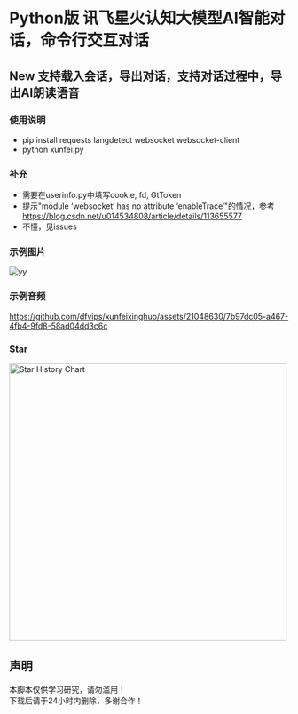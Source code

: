 # Python版 讯飞星火认知大模型AI智能对话，命令行交互对话
## New 支持载入会话，导出对话，支持对话过程中，导出AI朗读语音
### 使用说明
- pip install requests langdetect websocket websocket-client
- python xunfei.py
### 补充
- 需要在userinfo.py中填写cookie, fd, GtToken
- 提示"module ‘websocket‘ has no attribute ‘enableTrace‘"的情况，参考<a href="https://blog.csdn.net/u014534808/article/details/113655577">https://blog.csdn.net/u014534808/article/details/113655577</a>
- 不懂，见issues
### 示例图片
![yy](https://github.com/dfvips/xunfeixinghuo/assets/21048630/64c83ac8-5126-4cb0-a78c-d2378f8ba308)
### 示例音频
https://github.com/dfvips/xunfeixinghuo/assets/21048630/7b97dc05-a467-4fb4-9fd8-58ad04dd3c6c
### Star
<a href="https://https://github.com/dfvips/xunfeixinghuo">
        <img width="500" alt="Star History Chart" src="https://api.star-history.com/svg?repos=dfvips/xunfeixinghuo&type=Date">
      </a> 
<h2>声明</h2>
<p>本脚本仅供学习研究，请勿滥用！<br/>
 下载后请于24小时内删除，多谢合作！</p>

